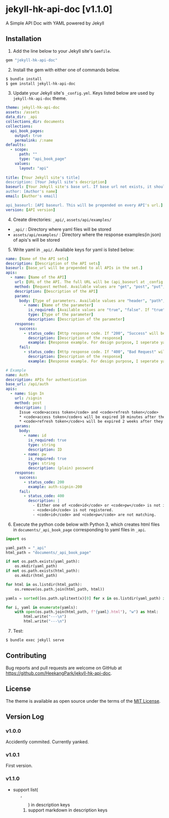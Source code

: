 # jekyll-hk-api-doc [v1.1.0]

A Simple API Doc with YAML powered by Jekyll
## Installation

1. Add the line below to your Jekyll site's `Gemfile`.

```ruby
gem "jekyll-hk-api-doc"
```

2. Install the gem with either one of commands below.

```bash
$ bundle install
$ gem install jekyll-hk-api-doc
```

3. Update your Jekyll site's `_config.yml`. Keys listed below are used by `jekyll-hk-api-doc` theme.

```yaml
theme: jekyll-hk-api-doc
assets: /assets
data_dir: _api
collections_dir: documents
collections:
  api_book_pages:
    output: true
    permalink: /:name
defaults:
  - scope:
      path: ""
      type: "api_book_page"
    values:
      layout: "api"
      
title: [Your Jekyll site's title]
description: [Your Jekyll site's description]
baseurl: [Your Jekyll site's base url. If base url not exists, it should be ""(empty string)]
author: [Author's name]
email: [Author's email]

api_baseurl: [API baseurl. This will be prepended on every API's url.]
version: [API version]
```

4. Create directories: `_api/`, `assets/api/examples/`
  - `_api/` : Directory where yaml files will be stored
  - `assets/api/examples/` : Directory where the response examples(in json) of apis's will be stored

5. Write yaml in `_api/`. Available keys for yaml is listed below:

```yaml
name: [Name of the API sets]
description: [Description of the API sets]
baseurl: [base_url will be prepended to all APIs in the set.]
apis:
  - name: [Name of the API]
    url: [URL of the API. The full URL will be (api_baseurl at _config.yml) + (baseurl at yaml) + (url).]
    method: [Request method. Available values are "get", "post", "put", "delete", "patch", "head", "options".]
    description: [Description of the API]
    params:
      body: [Type of parameters. Available values are "header", "path", "query", "body".]
        - name: [Name of the parameter]
          is_required: [Available values are "true", "false". If "true", "required" tag will be displayed for the parameter. If "false", "optional" will be displayed for the parameter.]
          type: [Type of the parameter]
          description: [Description of the parameter]
    response:
      success:
        - status_code: [Http response code. If "200", "Success" will be displayed.]
          description: [Description of the response]
          example: [Response example. For design purpose, I seperate yaml and example(examples are loaded via ajax, and highlight.js is applied to them). You only have to write the name of the json file in assets/api/examples/ directory(without the extension .json)]
      fail:
        - status_code: [Http response code. If "400", "Bad Request" will be displayed. If "401", "Unauthorized" will be displayed. If "403", "Forbidden" will be displayed. If "404", "Not Found" will be displayed.]
          description: [Description of the response]
          example: [Response example. For design purpose, I seperate yaml and example(examples are loaded via ajax, and highlight.js is applied to them). You only have to write the name of the json file in assets/api/examples/ directory(without the extension .json)]
```

```yaml
# Example
name: Auth
description: APIs for authentication
base_url: /api/auth
apis:
  - name: Sign In
    url: /signin
    method: post
    description: |
      Issue <code>access token</code> and <code>refresh token</code>
      * <code>access token</code>s will be expired 10 minutes after they are issued.
      * <code>refresh token</code>s will be expired 2 weeks after they are issued.
    params:
      body:
        - name: id
          is_required: true
          type: string
          description: ID
        - name: pw
          is_required: true
          type: string
          description: (plain) password
    response:
      success:
        - status_code: 200
          example: auth-signin-200
      fail:
        - status_code: 400
          description: |
            - Either one of <code>id</code> or <code>pw</code> is not included in the request.
            - <code>id</code> is not registered.
            - <code>id</code> and <code>pw</code> are not matching.
```

6. Execute the python code below with Python 3, which creates html files in `documents/_api_book_page` corresponding to yaml files in `_api`.

```python
import os

yaml_path = "_api"
html_path = "documents/_api_book_page"

if not os.path.exists(yaml_path):
    os.mkdir(yaml_path)
if not os.path.exists(html_path):
    os.mkdir(html_path)

for html in os.listdir(html_path):
    os.remove(os.path.join(html_path, html))

yamls = sorted([os.path.splitext(x)[0] for x in os.listdir(yaml_path) if x.endswith(".yaml")])

for i, yaml in enumerate(yamls):
    with open(os.path.join(html_path, f"{yaml}.html"), "w") as html:
        html.write("---\n")
        html.write("---\n")
```

7. Test:

```bash
$ bundle exec jekyll serve
```

## Contributing

Bug reports and pull requests are welcome on GitHub at https://github.com/HeekangPark/jekyll-hk-api-doc.
## License

The theme is available as open source under the terms of the [MIT License](https://opensource.org/licenses/MIT).

## Version Log

### v1.0.0

Accidently commited. Currently yanked.

### v1.0.1

First version.

### v1.1.0

- support list(<ul>, <ol>) in description keys
- support markdown in description keys
